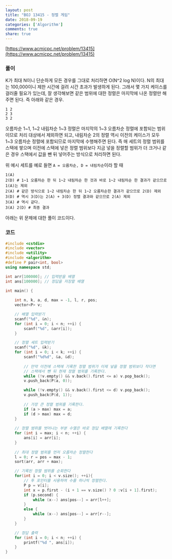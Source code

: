 ```yaml
---
layout: post
title: "BOJ 13415 - 정렬 게임"
date: 2018-09-19
categories: ['Algorithm']
comments: true
share: true
---
```


[https://www.acmicpc.net/problem/13415](https://www.acmicpc.net/problem/13415)


### 풀이
K가 최대 N이니 단순하게 모든 경우를 그대로 처리하면 O(N^2 log N)이다. N의 최대는 100,000이니 제한 시간에 걸려 시간 초과가 발생하게 된다.
그래서 몇 가지 케이스를 걸러줄 필요가 있는데, 잘 생각해보면 같은 범위에 대한 정렬은 마지막에 나온 정렬만 해주면 된다. 즉 아래와 같은 경우.

```
1 2
2 3
3 2
```

오름차순 1~1, 1~2 내림차순 1~3 정렬은 마지막의 1~3 오름차순 정렬에 포함되는 범위이므로 처리 대상에서 제외하면 되고,
내림차순 2의 정렬 역시 이전의 케이스가 모두 1~3 오름차순 정렬에 포함되므로 마지막에 수행해주면 된다. 즉 매 세트의 정렬 범위를 스택에 쌓으며
이전에 스택에 넣은 정렬 범위보다 지금 넣을 정렬할 범위가 더 크거나 같은 경우 스택에서 값을 뺀 뒤 넣어주는 방식으로 처리하면 된다.

위 예시 세트를 예로 들면  `A = 오름차순, D = 내림차순`이라 할 때
```
1(A)
2(D) # 1~1 오름차순 한 뒤 1~2 내림차순 한 것과 바로 1~2 내림차순 한 결과가 같으므로 1(A)는 제외
2(A) # 같은 방식으로 1~2 내림차순 한 뒤 1~2 오름차순한 결과가 같으므로 2(D) 제외
3(D) # 역시 3(D)는 2(A) + 3(D) 정렬 결과와 같으므로 2(A) 제외
3(A) # 역시 같다.
3(A) 2(D) # 최종 결과
```

아래는 위 문제에 대한 풀이 코드이다.

### 코드
```cpp
#include <cstdio>
#include <vector>
#include <utility>
#include <algorithm>
#define P pair<int, bool>
using namespace std;

int arr[100000]; // 입력받을 배열
int ans[100000]; // 정답을 저장할 배열

int main() {
	
    int n, k, a, d, max = -1, l, r, pos;
	vector<P> v;

    // 배열 입력받기
	scanf("%d", &n);
	for (int i = 0; i < n; ++i) {
		scanf("%d", &arr[i]);
	}

    // 정렬 세트 입력받기
	scanf("%d", &k);
	for (int i = 0; i < k; ++i) {
		scanf("%d%d", &a, &d);
		
        // 만약 이전에 스택에 기록한 정렬 범위가 이제 넣을 정렬 범위보다 작다면
        // 스택에서 뺀 뒤 현재 정렬 범위를 기록한다.
        while (!v.empty() && v.back().first <= a) v.pop_back();
		v.push_back(P(a, 0));

		while (!v.empty() && v.back().first <= d) v.pop_back();
		v.push_back(P(d, 1));
        
        // 가장 큰 정렬 범위를 기록한다.
		if (a > max) max = a;
		if (d > max) max = d;
	}
    
    // 정렬 범위를 벗어나는 부분 수열은 바로 정답 배열에 기록한다
	for (int i = max; i < n; ++i) {
		ans[i] = arr[i];
	}
    
    // 최대 정렬 범위를 먼저 오름차순 정렬한다
	l = 0; r = pos = max - 1;
	sort(arr, arr + max);

    // 기록된 정렬 범위를 순회한다
	for(int i = 0; i < v.size(); ++i){
        // 투 포인터를 사용하여 수를 하나씩 정렬한다.
		P p = v[i];
		int x = p.first - (i + 1 == v.size() ? 0 :v[i + 1].first);
		if (p.second) {
			while (x--) ans[pos--] = arr[l++];
		}
		else {
			while (x--) ans[pos--] = arr[r--];
		}
	}

    // 정답 출력
	for (int i = 0; i < n; ++i) {
		printf("%d ", ans[i]);
	}
}
```
